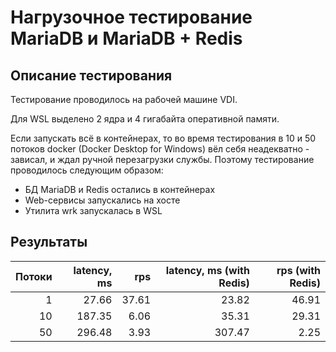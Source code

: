 # Нагрузочное тестирование MariaDB и MariaDB + Redis
## Описание тестирования
Тестирование проводилось на рабочей машине VDI.

Для WSL выделено 2 ядра и 4 гигабайта оперативной памяти.

Если запускать всё в контейнерах, то во время тестирования в 10 и 50 потоков docker (Docker Desktop for Windows) вёл себя неадекватно - зависал, и ждал ручной перезагрузки службы.
Поэтому тестирование проводилось следующим образом:
* БД MariaDB и Redis остались в контейнерах
* Web-сервисы запускались на хосте
* Утилита wrk запускалась в WSL

## Результаты
| Потоки | latency, ms | rps   | latency, ms (with Redis) | rps (with Redis) |
|-------:|------------:|------:|-------------------------:|-----------------:|
| 1      | 27.66       | 37.61 | 23.82                    | 46.91            |
| 10     | 187.35      | 6.06  | 35.31                    | 29.31            |
| 50     | 296.48      | 3.93  | 307.47                   | 2.25             |
